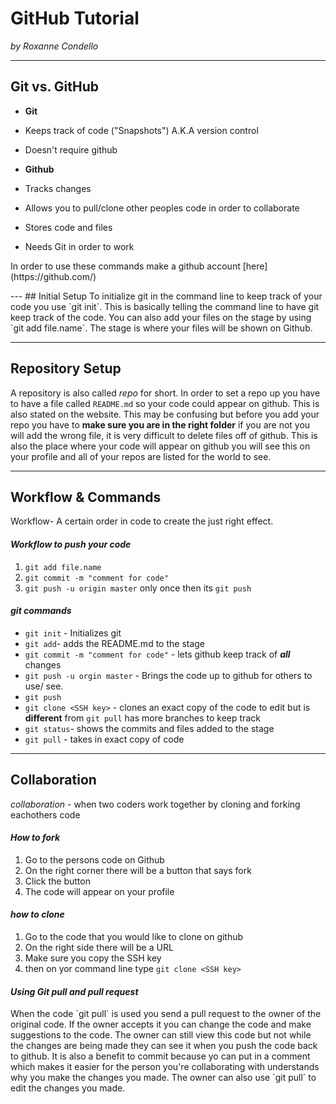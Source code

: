 # GitHub Tutorial

_by Roxanne Condello_

---
## Git vs. GitHub
* **Git**
 * Keeps track of code ("Snapshots") A.K.A version control
 * Doesn't require github
 
* **Github**
 * Tracks changes
 * Allows you to pull/clone other peoples code in order to collaborate
 * Stores code and files
 * Needs Git in order to work
 <p> In order to use these commands make a github account [here](https://github.com/) </p>
---
## Initial Setup
To initialize git in the command line to keep track of your code you use `git init`. 
This is basically telling the command line to have git keep track of the code. 
You can also add your files on the stage by using `git add file.name`. The stage is where 
your files will be shown on Github. 


---
## Repository Setup
A repository is also called _repo_ for short. In order to set a repo up you have to have a file 
called `README.md` so your code could appear on github. This is also stated on the website.
This may be confusing but before you add your repo you have to **make sure you are in the right folder**
if you are not you will add the wrong file, it is very difficult to delete files off of github.
This is also the place where your code will appear on github you will see this on your profile and all of 
your repos are listed for the world to see. 


---
## Workflow & Commands
Workflow- A certain order in code to create the just right effect.
#### _Workflow to push your code_ 
1. `git add file.name`
2. `git commit -m "comment for code"`
3. `git push -u origin master` only once then its `git push`

#### _git commands_
* `git init` - Initializes git 
* `git add`- adds the README.md to the stage
* `git commit -m "comment for code"` - lets github keep track of **_all_** changes
* `git push -u orgin master` - Brings the code up to github for others to use/ see.
* `git push`
* `git clone <SSH key>` - clones an exact copy of the code to edit but is **different** from `git pull` 
has more branches to keep track 
* `git status`- shows the commits and files added to the stage
* `git pull` - takes in exact copy of code 


---
## Collaboration 
_collaboration_ - when two coders work together by cloning and forking eachothers code

#### _How to fork_
1. Go to the persons code on Github 
2. On the right corner there will be a button that says fork 
3. Click the button 
4. The code will appear on your profile

#### _how to clone_
1. Go to the code that you would like to clone on github
2. On the right side there will be a URL 
3. Make sure you copy the SSH key 
4. then on yor command line type `git clone <SSH key>`

#### _Using Git pull and pull request_
<p>When the code `git pull` is used you send a pull request to the owner of the original code.
If the owner accepts it you can change the code and make suggestions to the code. The owner 
can still view this code but not while the changes are being made they can see it when you push the 
code back to github. It is also a benefit to commit because yo can put in a comment which makes it 
easier for the person you're collaborating with understands why you make the changes you made.
The owner can also use `git pull` to edit the changes you made. 
</p>